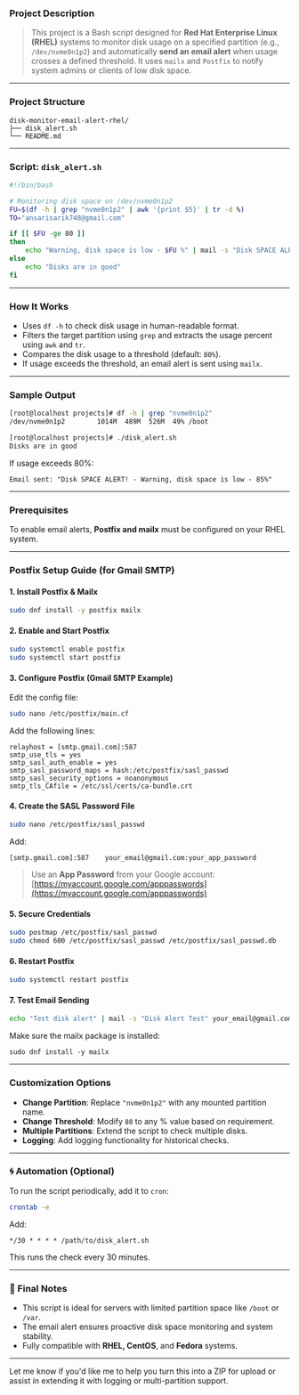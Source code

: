 ### Project Description

> This project is a Bash script designed for **Red Hat Enterprise Linux (RHEL)** systems to monitor disk usage on a specified partition (e.g., `/dev/nvme0n1p2`) and automatically **send an email alert** when usage crosses a defined threshold. It uses `mailx` and `Postfix` to notify system admins or clients of low disk space.

---

### Project Structure

```
disk-monitor-email-alert-rhel/
├── disk_alert.sh
└── README.md
```

---

### Script: `disk_alert.sh`

```bash
#!/bin/bash

# Monitoring disk space on /dev/nvme0n1p2
FU=$(df -h | grep "nvme0n1p2" | awk '{print $5}' | tr -d %)
TO="ansarisarik748@gmail.com"

if [[ $FU -ge 80 ]]
then
    echo "Warning, disk space is low - $FU %" | mail -s "Disk SPACE ALERT!" $TO
else
    echo "Disks are in good"
fi
```

---

### How It Works

* Uses `df -h` to check disk usage in human-readable format.
* Filters the target partition using `grep` and extracts the usage percent using `awk` and `tr`.
* Compares the disk usage to a threshold (default: `80%`).
* If usage exceeds the threshold, an email alert is sent using `mailx`.

---

### Sample Output

```bash
[root@localhost projects]# df -h | grep "nvme0n1p2"
/dev/nvme0n1p2        1014M  489M  526M  49% /boot

[root@localhost projects]# ./disk_alert.sh
Disks are in good
```

If usage exceeds 80%:

```
Email sent: "Disk SPACE ALERT! - Warning, disk space is low - 85%"
```

---

### Prerequisites

To enable email alerts, **Postfix and mailx** must be configured on your RHEL system.

---

### Postfix Setup Guide (for Gmail SMTP)

#### 1. Install Postfix & Mailx

```bash
sudo dnf install -y postfix mailx
```

#### 2. Enable and Start Postfix

```bash
sudo systemctl enable postfix
sudo systemctl start postfix
```

#### 3. Configure Postfix (Gmail SMTP Example)

Edit the config file:

```bash
sudo nano /etc/postfix/main.cf
```

Add the following lines:

```
relayhost = [smtp.gmail.com]:587
smtp_use_tls = yes
smtp_sasl_auth_enable = yes
smtp_sasl_password_maps = hash:/etc/postfix/sasl_passwd
smtp_sasl_security_options = noanonymous
smtp_tls_CAfile = /etc/ssl/certs/ca-bundle.crt
```

#### 4. Create the SASL Password File

```bash
sudo nano /etc/postfix/sasl_passwd
```

Add:

```
[smtp.gmail.com]:587    your_email@gmail.com:your_app_password
```

> Use an **App Password** from your Google account:
> [https://myaccount.google.com/apppasswords](https://myaccount.google.com/apppasswords)

#### 5. Secure Credentials

```bash
sudo postmap /etc/postfix/sasl_passwd
sudo chmod 600 /etc/postfix/sasl_passwd /etc/postfix/sasl_passwd.db
```

#### 6. Restart Postfix

```bash
sudo systemctl restart postfix
```

#### 7. Test Email Sending

```bash
echo "Test disk alert" | mail -s "Disk Alert Test" your_email@gmail.com
```

Make sure the mailx package is installed:

```
sudo dnf install -y mailx
```
---

### Customization Options

* **Change Partition**: Replace `"nvme0n1p2"` with any mounted partition name.
* **Change Threshold**: Modify `80` to any % value based on requirement.
* **Multiple Partitions**: Extend the script to check multiple disks.
* **Logging**: Add logging functionality for historical checks.

---

### 🌀 Automation (Optional)

To run the script periodically, add it to `cron`:

```bash
crontab -e
```

Add:

```
*/30 * * * * /path/to/disk_alert.sh
```

This runs the check every 30 minutes.

---

### 📌 Final Notes

* This script is ideal for servers with limited partition space like `/boot` or `/var`.
* The email alert ensures proactive disk space monitoring and system stability.
* Fully compatible with **RHEL, CentOS**, and **Fedora** systems.

---

Let me know if you'd like me to help you turn this into a ZIP for upload or assist in extending it with logging or multi-partition support.
